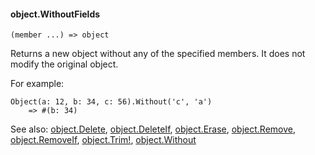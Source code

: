 #### object.WithoutFields

``` suneido
(member ...) => object
```

Returns a new object without any of the specified members. It does not modify the original object.

For example:

``` suneido
Object(a: 12, b: 34, c: 56).Without('c', 'a')
    => #(b: 34)
```


See also:
[object.Delete](<object.Delete.md>),
[object.DeleteIf](<object.DeleteIf.md>),
[object.Erase](<object.Erase.md>),
[object.Remove](<object.Remove.md>),
[object.RemoveIf](<object.RemoveIf.md>),
[object.Trim!](<object.Trim!.md>),
[object.Without](<object.Without.md>)
